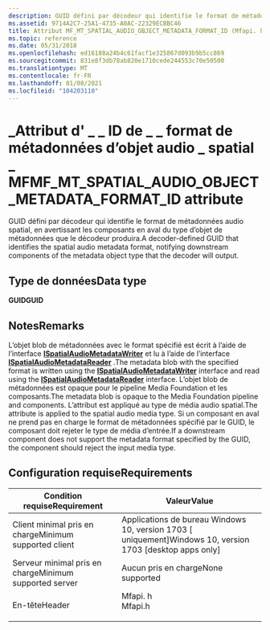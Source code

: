 ```yaml
---
description: GUID défini par décodeur qui identifie le format de métadonnées audio spatial, en avertissant les composants en aval du type d’objet de métadonnées que le décodeur produira.
ms.assetid: 9714A2C7-25A1-4735-A0AC-22329ECBBC46
title: Attribut MF_MT_SPATIAL_AUDIO_OBJECT_METADATA_FORMAT_ID (Mfapi. h)
ms.topic: reference
ms.date: 05/31/2018
ms.openlocfilehash: ed16188a24b4c61facf1e325867d093b9b5cc869
ms.sourcegitcommit: 831e8f3db78ab820e1710cede244553c70e50500
ms.translationtype: MT
ms.contentlocale: fr-FR
ms.lasthandoff: 01/08/2021
ms.locfileid: "104203110"
---
```

# <a name="mf_mt_spatial_audio_object_metadata_format_id-attribute"></a><span data-ttu-id="3f752-103">\_Attribut d' \_ \_ ID de \_ \_ format de métadonnées d’objet audio \_ spatial \_ MF</span><span class="sxs-lookup"><span data-stu-id="3f752-103">MF\_MT\_SPATIAL\_AUDIO\_OBJECT\_METADATA\_FORMAT\_ID attribute</span></span>

<span data-ttu-id="3f752-104">GUID défini par décodeur qui identifie le format de métadonnées audio spatial, en avertissant les composants en aval du type d’objet de métadonnées que le décodeur produira.</span><span class="sxs-lookup"><span data-stu-id="3f752-104">A decoder-defined GUID that identifies the spatial audio metadata format, notifying downstream components of the metadata object type that the decoder will output.</span></span>

## <a name="data-type"></a><span data-ttu-id="3f752-105">Type de données</span><span class="sxs-lookup"><span data-stu-id="3f752-105">Data type</span></span>

<span data-ttu-id="3f752-106">**GUID**</span><span class="sxs-lookup"><span data-stu-id="3f752-106">**GUID**</span></span>

## <a name="remarks"></a><span data-ttu-id="3f752-107">Notes</span><span class="sxs-lookup"><span data-stu-id="3f752-107">Remarks</span></span>

<span data-ttu-id="3f752-108">L’objet blob de métadonnées avec le format spécifié est écrit à l’aide de l’interface [**ISpatialAudioMetadataWriter**](/windows/win32/api/spatialaudiometadata/nn-spatialaudiometadata-ispatialaudiometadatawriter) et lu à l’aide de l’interface [**ISpatialAudioMetadataReader**](/windows/win32/api/spatialaudiometadata/nn-spatialaudiometadata-ispatialaudiometadatareader) .</span><span class="sxs-lookup"><span data-stu-id="3f752-108">The metadata blob with the specified format is written using the [**ISpatialAudioMetadataWriter**](/windows/win32/api/spatialaudiometadata/nn-spatialaudiometadata-ispatialaudiometadatawriter) interface and read using the [**ISpatialAudioMetadataReader**](/windows/win32/api/spatialaudiometadata/nn-spatialaudiometadata-ispatialaudiometadatareader) interface.</span></span> <span data-ttu-id="3f752-109">L’objet blob de métadonnées est opaque pour le pipeline Media Foundation et les composants.</span><span class="sxs-lookup"><span data-stu-id="3f752-109">The metadata blob is opaque to the Media Foundation pipeline and components.</span></span> <span data-ttu-id="3f752-110">L’attribut est appliqué au type de média audio spatial.</span><span class="sxs-lookup"><span data-stu-id="3f752-110">The attribute is applied to the spatial audio media type.</span></span> <span data-ttu-id="3f752-111">Si un composant en aval ne prend pas en charge le format de métadonnées spécifié par le GUID, le composant doit rejeter le type de média d’entrée.</span><span class="sxs-lookup"><span data-stu-id="3f752-111">If a downstream component does not support the metadata format specified by the GUID, the component should reject the input media type.</span></span>

## <a name="requirements"></a><span data-ttu-id="3f752-112">Configuration requise</span><span class="sxs-lookup"><span data-stu-id="3f752-112">Requirements</span></span>



| <span data-ttu-id="3f752-113">Condition requise</span><span class="sxs-lookup"><span data-stu-id="3f752-113">Requirement</span></span> | <span data-ttu-id="3f752-114">Valeur</span><span class="sxs-lookup"><span data-stu-id="3f752-114">Value</span></span> |
|-------------------------------------|------------------------------------------------------------------------------------|
| <span data-ttu-id="3f752-115">Client minimal pris en charge</span><span class="sxs-lookup"><span data-stu-id="3f752-115">Minimum supported client</span></span><br/> | <span data-ttu-id="3f752-116">Applications de bureau Windows 10, version 1703 \[ uniquement\]</span><span class="sxs-lookup"><span data-stu-id="3f752-116">Windows 10, version 1703 \[desktop apps only\]</span></span><br/>                          |
| <span data-ttu-id="3f752-117">Serveur minimal pris en charge</span><span class="sxs-lookup"><span data-stu-id="3f752-117">Minimum supported server</span></span><br/> | <span data-ttu-id="3f752-118">Aucun pris en charge</span><span class="sxs-lookup"><span data-stu-id="3f752-118">None supported</span></span><br/>                                                          |
| <span data-ttu-id="3f752-119">En-tête</span><span class="sxs-lookup"><span data-stu-id="3f752-119">Header</span></span><br/>                   | <dl> <span data-ttu-id="3f752-120"><dt>Mfapi. h</dt></span><span class="sxs-lookup"><span data-stu-id="3f752-120"><dt>Mfapi.h</dt></span></span> </dl> |



 

 
